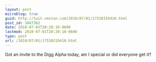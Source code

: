 ```yaml
---
layout: post
microblog: true
guid: http://twit.vmstan.com/2010/07/01/17538319410.html
post_id: 3047362
date: 2010-07-01T20:20:10-0600
lastmod: 2010-07-01T20:20:10-0600
type: post
url: /2010/07/01/17538319410.html
---
```

Got an invite to the Digg Alpha today, am I special or did everyone get it?
